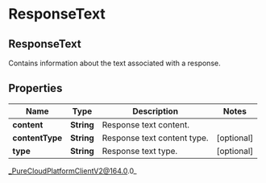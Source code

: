 # ResponseText

## ResponseText
Contains information about the text associated with a response.

## Properties

|Name | Type | Description | Notes|
|------------ | ------------- | ------------- | -------------|
| **content** | **String** | Response text content. | |
| **contentType** | **String** | Response text content type. | [optional] |
| **type** | **String** | Response text type. | [optional] |



_PureCloudPlatformClientV2@164.0.0_
